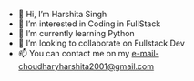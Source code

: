 - 👋 Hi, I’m Harshita Singh
- 👀 I’m interested in Coding in FullStack
- 🌱 I’m currently learning Python
- 💞️ I’m looking to collaborate on Fullstack Dev
- 📫 You can contact me on my e-mail-choudharyharshita2001@gmail.com

